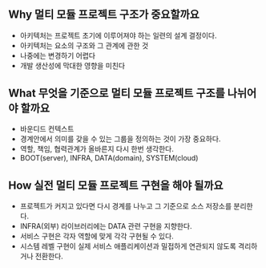#

## Why 멀티 모듈 프로젝트 구조가 중요할까요
- 아키텍처는 프로젝트 초기에 이루어져야 하는 일련의 설계 결정이다.
- 아키텍처는 요소의 구조와 그 관계에 관한 것
- 나중에는 변경하기 어렵다
- 개발 생산성에 막대한 영향을 미친다

## What 무엇을 기준으로 멀티 모듈 프로젝트 구조를 나뉘어야 할까요
- 바운디드 컨텍스트
- 경계안에서 의미를 갖을 수 있는 그룹을 정의하는 것이 가장 중요하다.
- 역할, 책임, 협력관계가 올바른지 다시 한번 생각한다.
- BOOT(server), INFRA, DATA(domain), SYSTEM(cloud)

## How 실전 멀티 모듈 프로젝트 구현을 해야 될까요
- 프로젝트가 커지고 있다면 다시 경계를 나누고 그 기준으로 소스 저장소를 분리한다.
- INFRA(외부) 라이브러리에는 DATA 관련 구현을 지향한다.
- 서비스 구현은 각자 역할에 맞게 각각 구현될 수 있다.
- 시스템 레벨 구현이 실제 서비스 애플리케이션과 밀접하게 연관되지 않도록 격리하거나 전환한다.

